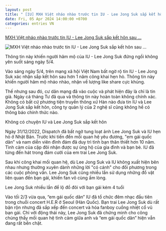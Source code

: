```yaml
---
layout: post
title: " [IU] MXH Việt nháo nhào trước tin IU - Lee Jong Suk sắp kết hôn sau ..."
date: Fri, 05 Apr 2024 14:00:00 +0700
categories: entries VN
---
```

[MXH Việt nháo nhào trước tin IU - Lee Jong Suk sắp kết hôn sau ...](https://kenh14.vn/mxh-viet-nhao-nhao-truoc-tin-iu-lee-jong-suk-sap-ket-hon-sau-hon-1-nam-chuyen-gi-day-20240405105809292.chn)

![MXH Việt nháo nhào trước tin IU - Lee Jong Suk sắp kết hôn sau ...](https://kenh14cdn.com/zoom/600_315/203336854389633024/2024/4/5/photo1712289342170-17122893425251065373718.jpg)

Thông tin này khiến người hâm mộ của IU - Lee Jong Suk đứng ngồi không yên suốt sáng ngày 5/4.

Vào sáng ngày 5/4, trên mạng xã hội Việt Nam bất ngờ rộ tin IU - Lee Jong Suk xác nhận sắp kết hôn sau hơn 1 năm công khai hẹn hò. Thông tin này khiến người hâm mộ nháo nhào, nhận về lượng like share cực khủng.

Thế nhưng sau đó, cư dân mạng đã vào cuộc và phát hiện đây là chỉ là tin giả. Ngày cá tháng Tư đã qua và thông tin này hoàn toàn không chính xác. Không có bất cứ phương tiện truyền thông xứ Hàn nào đưa tin IU và Lee Jong Suk sắp kết hôn, công ty quản lý của 2 nghệ sĩ cũng không hề có thông báo chính thức nào.

Không có chuyện IU và Lee Jong Suk sắp kết hôn

Ngày 31/12/2022, Dispatch đã bất ngờ tung loạt ảnh Lee Jong Suk và IU hẹn hò ở Nhật Bản. Trước khi tiến đến mối quan hệ yêu đương, "em gái quốc dân" và nam diễn viên đình đám đã duy trì tình bạn thân thiết hơn 10 năm. Tình cảm của cặp đôi nhận được sự ủng hộ của gia đình và bạn bè. IU đã từng đến hát trong đám cưới của em trai Lee Jong Suk.

Sau khi công khai mối quan hệ, dù Lee Jong Suk và IU không xuất hiện bên nhau nhưng thường xuyên dành những lời "có cánh" cho đối phương trong các cuộc phỏng vấn. Lee Jong Suk cũng nhiều lần sử dụng những đồ vật liên quan đến bạn gái, khiến fan vô cùng ấm lòng.

Lee Jong Suk nhiều lần để lộ đồ đôi với bạn gái kém 4 tuổi

Vào tối 2/3 vừa qua, “em gái quốc dân” IU đã tổ chức đêm nhạc đầu tiên trong chuỗi concert H.E.R ở Seoul (Hàn Quốc). Bạn trai Lee Jong Suk dù rất bận rộn nhưng đã sắp xếp đến concert và hóa fanboy cuồng nhiệt cổ vũ bạn gái. Chỉ với động thái này, Lee Jong Suk đã chứng minh cho công chúng thấy mối quan hệ tình cảm giữa anh và “em gái quốc dân” hiện vẫn đang rất bền chặt.

